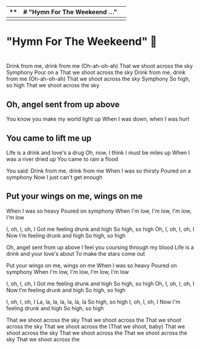 | **   | # "Hymn For The Weekeend …" |      |
| ---- | --------------------------- | ---- |
|      |                             |      |

# "Hymn For The Weekeend" :city_sunrise:

#  

 Drink from me, drink from me
 (Oh-ah-oh-ah)
 That we shoot across the sky
 Symphony
 Pour on a
 That we shoot across the sky
 Drink from me, drink from me
 (Oh-ah-oh-ah)
 That we shoot across the sky
 Symphony
 So high, so high
 That we shoot across the sky

 ## Oh, angel sent from up above
 You know you make my world light up
 When I was down, when I was hurt

##  You came to lift me up
 Life is a drink and love's a drug
 Oh, now, I think I must be miles up
 When I was a river dried up
 You came to rain a flood

 You said: Drink from me, drink from me
 When I was so thirsty
 Poured on a symphony
 Now I just can't get enough
##  Put your wings on me, wings on me
 When I was so heavy
 Poured on symphony
 When I'm low, I'm low, I'm low, I'm low


 I, oh, I, oh, I
 Got me feeling drunk and high
 So high, so high
 Oh, I, oh, I, oh, I
 Now I’m feeling drunk and high
 So high, so high


 Oh, angel sent from up above
 I feel you coursing through my blood
 Life is a drink and your love's about
 To make the stars come out

Put your wings on me, wings on me
 When I was so heavy
 Poured on symphony
 When I'm low, I'm low, I'm low, I'm low


 I, oh, I, oh, I
 Got me feeling drunk and high
 So high, so high
 Oh, I, oh, I, oh, I
 Now I’m feeling drunk and high
 So high, so high


 I, oh, I, oh, I
 La, la, la, la, la, la, la
 So high, so high
 I, oh, I, oh, I
 Now I'm feeling drunk and high
 So high, so high


 That we shoot across the sky
 That we shoot across the
 That we shoot across the sky
 That we shoot across the
 (That we shoot, baby)
 That we shoot across the sky
 That we shoot across the
 That we shoot across the sky
 That we shoot across the